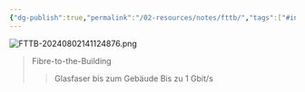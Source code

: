 ```yaml
---
{"dg-publish":true,"permalink":"/02-resources/notes/fttb/","tags":["#informatik/hardware","#informatik/netzwerk"],"noteIcon":"","updated":"2025-09-10T17:00:09.000+02:00"}
---
```


![FTTB-20240802141124876.png](/img/user/02%20-%20RESOURCES/Files/IMG/FTTB-20240802141124876.png)
>Fibre-to-the-Building
>>Glasfaser bis zum Gebäude
>>Bis zu 1 Gbit/s